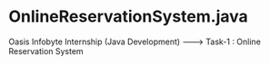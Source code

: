 # OnlineReservationSystem.java
Oasis Infobyte Internship (Java Development) ---> Task-1 : Online Reservation System
